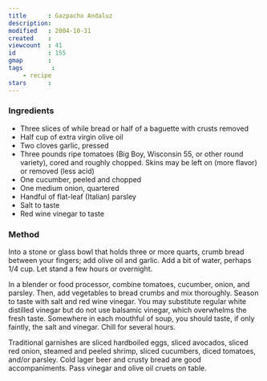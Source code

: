 ```yaml
---
title      : Gazpacho Andaluz
description: 
modified   : 2004-10-31
created    : 
viewcount  : 41
id         : 155
gmap       : 
tags        :
    - recipe
stars      : 
---
```


### Ingredients

 - Three slices of while bread or half of a baguette with crusts removed 
 - Half cup of extra virgin olive oil 
 - Two cloves garlic, pressed 
 - Three pounds ripe tomatoes (Big Boy, Wisconsin 55, or other round variety), cored and roughly chopped. Skins may be left on (more flavor) or removed (less acid) 
 - One cucumber, peeled and chopped 
 - One medium onion, quartered 
 - Handful of flat-leaf (Italian) parsley 
 - Salt to taste 
 - Red wine vinegar to taste 
 
 ### Method

 Into a stone or glass bowl that holds three or more quarts, crumb bread between your fingers; add olive oil and garlic. Add a bit of water, perhaps 1/4 cup. Let stand a few hours or overnight. 
 
 In a blender or food processor, combine tomatoes, cucumber, onion, and parsley. Then, add vegetables to bread crumbs and mix thoroughly. Season to taste with salt and red wine vinegar. You may substitute regular white distilled vinegar but do not use balsamic vinegar, which overwhelms the fresh taste. Somewhere in each mouthful of soup, you should taste, if only faintly, the salt and vinegar. Chill for several hours. 
 
 Traditional garnishes are sliced hardboiled eggs, sliced avocados, sliced red onion, steamed and peeled shrimp, sliced cucumbers, diced tomatoes, and/or parsley. Cold lager beer and crusty bread are good accompaniments. Pass vinegar and olive oil cruets on table. 

